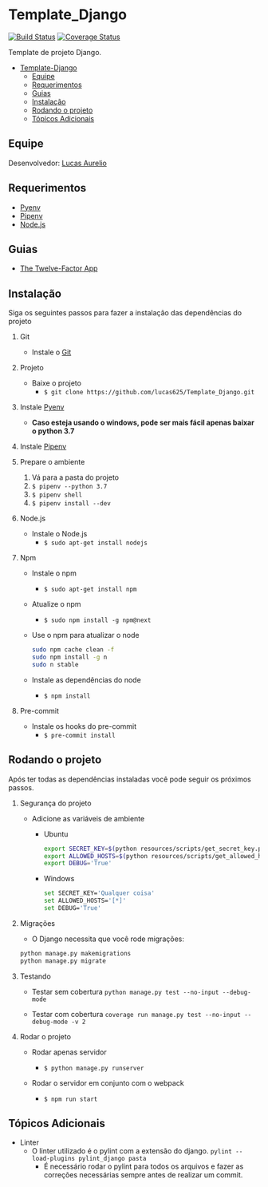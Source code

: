 # Template_Django

[![Build Status](https://travis-ci.org/lucas625/Template_Django.svg?branch=master)](https://travis-ci.org/lucas625/Template_Django) [![Coverage Status](https://coveralls.io/repos/github/lucas625/Template_Django/badge.svg?branch=master)](https://coveralls.io/github/lucas625/Template_Django?branch=master)

Template de projeto Django.

- [Template-Django](#template-django)
  - [Equipe](#equipe)
  - [Requerimentos](#requerimentos)
  - [Guias](#guias)
  - [Instalação](#instala%c3%a7%c3%a3o)
  - [Rodando o projeto](#rodando-o-projeto)
  - [Tópicos Adicionais](#t%c3%b3picos-adicionais)

## Equipe

Desenvolvedor: [Lucas Aurelio](https://github.com/lucas625)

## Requerimentos

- [Pyenv](https://github.com/pyenv/pyenv#installation)
- [Pipenv](https://github.com/pypa/pipenv)
- [Node.js](https://nodejs.org/en/)

## Guias

- [The Twelve-Factor App](https://12factor.net/)

## Instalação

Siga os seguintes passos para fazer a instalação das dependências do projeto

1. Git

   - Instale o [Git](https://git-scm.com/)

2. Projeto

   - Baixe o projeto
     - ```$ git clone https://github.com/lucas625/Template_Django.git```

3. Instale [Pyenv](https://github.com/pyenv/pyenv)

   - **Caso esteja usando o windows, pode ser mais fácil apenas baixar o python 3.7**

4. Instale [Pipenv](https://github.com/pyenv/pyenv)

5. Prepare o ambiente

    1. Vá para a pasta do projeto
    2. ```$ pipenv --python 3.7```
    3. ```$ pipenv shell```
    4. ```$ pipenv install --dev```

6. Node.js

   - Instale o Node.js
     - ```$ sudo apt-get install nodejs```

7. Npm

   - Instale o npm
     - ```$ sudo apt-get install npm```
   - Atualize o npm
     - ```$ sudo npm install -g npm@next```
   - Use o npm para atualizar o node

        ```sh
        sudo npm cache clean -f
        sudo npm install -g n
        sudo n stable
        ```

   - Instale as dependências do node
     - ```$ npm install```

8. Pre-commit

    - Instale os hooks do pre-commit
      - ```$ pre-commit install```

## Rodando o projeto

Após ter todas as dependências instaladas você pode seguir os próximos passos.

1. Segurança do projeto

   - Adicione as variáveis de ambiente
        - Ubuntu

            ```sh
            export SECRET_KEY=$(python resources/scripts/get_secret_key.py)
            export ALLOWED_HOSTS=$(python resources/scripts/get_allowed_hosts.py)
            export DEBUG='True'
            ```

        - Windows

            ```sh
            set SECRET_KEY='Qualquer coisa'
            set ALLOWED_HOSTS='[*]'
            set DEBUG='True'
            ```

2. Migrações

    - O Django necessita que você rode migrações:

    ```sh
    python manage.py makemigrations
    python manage.py migrate
    ```

3. Testando

    - Testar sem cobertura
        ```python manage.py test --no-input --debug-mode```

    - Testar com cobertura
        ```coverage run manage.py test --no-input --debug-mode -v 2```

4. Rodar o projeto
   - Rodar apenas servidor
     - ```$ python manage.py runserver```

   - Rodar o servidor em conjunto com o webpack
     - ```$ npm run start```

## Tópicos Adicionais

- Linter
  - O linter utilizado é o pylint com a extensão do django.
    ```pylint --load-plugins pylint_django pasta```
    - É necessário rodar o pylint para todos os arquivos e fazer as correções necessárias sempre antes de realizar um commit.
